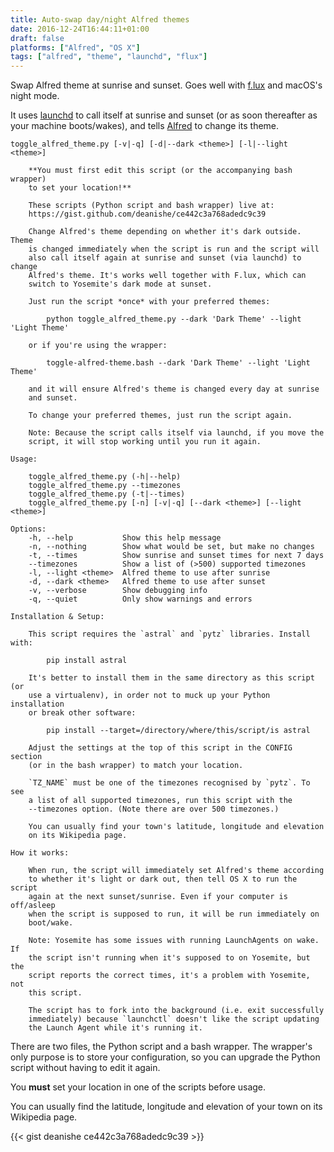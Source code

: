 ```yaml
---
title: Auto-swap day/night Alfred themes
date: 2016-12-24T16:44:11+01:00
draft: false
platforms: ["Alfred", "OS X"]
tags: ["alfred", "theme", "launchd", "flux"]
---
```


Swap Alfred theme at sunrise and sunset. Goes well with [f.lux][flux] and
macOS's night mode.

It uses [launchd][launchd] to call itself at sunrise and sunset (or
as soon thereafter as your machine boots/wakes), and tells
[Alfred][alfred] to change its theme.

<!--more-->

```none
toggle_alfred_theme.py [-v|-q] [-d|--dark <theme>] [-l|--light <theme>]

    **You must first edit this script (or the accompanying bash wrapper)
    to set your location!**

    These scripts (Python script and bash wrapper) live at:
    https://gist.github.com/deanishe/ce442c3a768adedc9c39

    Change Alfred's theme depending on whether it's dark outside. Theme
    is changed immediately when the script is run and the script will
    also call itself again at sunrise and sunset (via launchd) to change
    Alfred's theme. It's works well together with F.lux, which can
    switch to Yosemite's dark mode at sunset.

    Just run the script *once* with your preferred themes:

        python toggle_alfred_theme.py --dark 'Dark Theme' --light 'Light Theme'

    or if you're using the wrapper:

        toggle-alfred-theme.bash --dark 'Dark Theme' --light 'Light Theme'

    and it will ensure Alfred's theme is changed every day at sunrise
    and sunset.

    To change your preferred themes, just run the script again.

    Note: Because the script calls itself via launchd, if you move the
    script, it will stop working until you run it again.

Usage:

    toggle_alfred_theme.py (-h|--help)
    toggle_alfred_theme.py --timezones
    toggle_alfred_theme.py (-t|--times)
    toggle_alfred_theme.py [-n] [-v|-q] [--dark <theme>] [--light <theme>]

Options:
    -h, --help           Show this help message
    -n, --nothing        Show what would be set, but make no changes
    -t, --times          Show sunrise and sunset times for next 7 days
    --timezones          Show a list of (>500) supported timezones
    -l, --light <theme>  Alfred theme to use after sunrise
    -d, --dark <theme>   Alfred theme to use after sunset
    -v, --verbose        Show debugging info
    -q, --quiet          Only show warnings and errors

Installation & Setup:

    This script requires the `astral` and `pytz` libraries. Install with:

        pip install astral

    It's better to install them in the same directory as this script (or
    use a virtualenv), in order not to muck up your Python installation
    or break other software:

        pip install --target=/directory/where/this/script/is astral

    Adjust the settings at the top of this script in the CONFIG section
    (or in the bash wrapper) to match your location.

    `TZ_NAME` must be one of the timezones recognised by `pytz`. To see
    a list of all supported timezones, run this script with the
    --timezones option. (Note there are over 500 timezones.)

    You can usually find your town's latitude, longitude and elevation
    on its Wikipedia page.

How it works:

    When run, the script will immediately set Alfred's theme according
    to whether it's light or dark out, then tell OS X to run the script
    again at the next sunset/sunrise. Even if your computer is off/asleep
    when the script is supposed to run, it will be run immediately on
    boot/wake.

    Note: Yosemite has some issues with running LaunchAgents on wake. If
    the script isn't running when it's supposed to on Yosemite, but the
    script reports the correct times, it's a problem with Yosemite, not
    this script.

    The script has to fork into the background (i.e. exit successfully
    immediately) because `launchctl` doesn't like the script updating
    the Launch Agent while it's running it.
```


There are two files, the Python script and a bash wrapper. The wrapper's
only purpose is to store your configuration, so you can upgrade the
Python script without having to edit it again.

You **must** set your location in one of the scripts before usage.

You can usually find the latitude, longitude and elevation of your town
on its Wikipedia page.


{{< gist deanishe ce442c3a768adedc9c39 >}}


[alfred]: https://www.alfredapp.com/
[flux]: https://justgetflux.com
[launchd]: http://www.launchd.info
